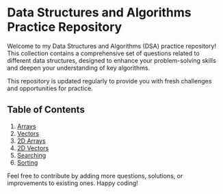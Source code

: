 # Data Structures and Algorithms Practice Repository

Welcome to my Data Structures and Algorithms (DSA) practice repository! This collection contains a comprehensive set of questions related to different data structures, designed to enhance your problem-solving skills and deepen your understanding of key algorithms.

This repository is updated regularly to provide you with fresh challenges and opportunities for practice.

## Table of Contents

1. [Arrays](#arrays)
2. [Vectors](#vectors)
3. [2D Arrays](#2d-arrays)
4. [2D Vectors](#2d-vectors)
5. [Searching](#searching)
6. [Sorting](#sorting)



Feel free to contribute by adding more questions, solutions, or improvements to existing ones. Happy coding!

